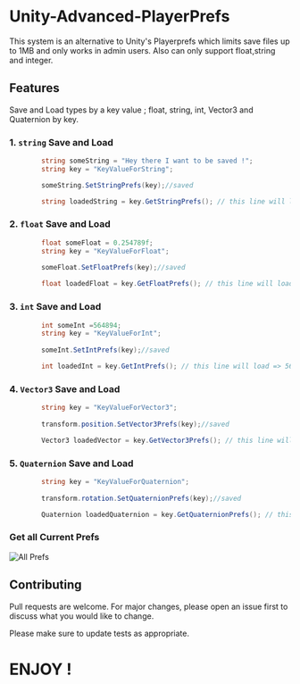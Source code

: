 # Unity-Advanced-PlayerPrefs
This system is an alternative to Unity's Playerprefs which limits save files up to 1MB and only works in admin users. Also can only support float,string and integer.

## Features
Save and Load types by a key value ; float, string, int, Vector3 and Quaternion by key.

### 1. `string` Save and Load
```csharp
        string someString = "Hey there I want to be saved !";
        string key = "KeyValueForString";

        someString.SetStringPrefs(key);//saved

        string loadedString = key.GetStringPrefs(); // this line will load => "Hey there I want to be saved !"
```

### 2. `float` Save and Load

```csharp
        float someFloat = 0.254789f;
        string key = "KeyValueForFloat";
        
        someFloat.SetFloatPrefs(key);//saved

        float loadedFloat = key.GetFloatPrefs(); // this line will load =>  0.254789f

```

### 3. `int` Save and Load

```csharp
        int someInt =564894;
        string key = "KeyValueForInt";
        
        someInt.SetIntPrefs(key);//saved

        int loadedInt = key.GetIntPrefs(); // this line will load => 564894

```
### 4. `Vector3` Save and Load

```csharp
        string key = "KeyValueForVector3";
        
        transform.position.SetVector3Prefs(key);//saved

        Vector3 loadedVector = key.GetVector3Prefs(); // this line will load => position vector
```

### 5. `Quaternion` Save and Load
```csharp
        string key = "KeyValueForQuaternion";
        
        transform.rotation.SetQuaternionPrefs(key);//saved

        Quaternion loadedQuaternion = key.GetQuaternionPrefs(); // this line will load => rotation quaternion
```
### Get all Current Prefs

![All Prefs](https://user-images.githubusercontent.com/23081722/170513409-5f64bada-4c32-4dfb-b402-c9a5bc46c9e5.png)

## Contributing
Pull requests are welcome. For major changes, please open an issue first to discuss what you would like to change.

Please make sure to update tests as appropriate.


# ENJOY !
